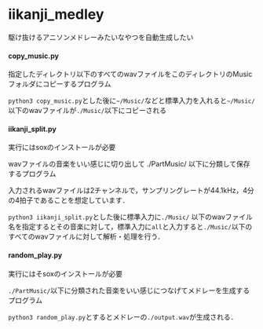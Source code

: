 # iikanji_medley
駆け抜けるアニソンメドレーみたいなやつを自動生成したい

#### copy_music.py
指定したディレクトリ以下のすべてのwavファイルをこのディレクトリのMusicフォルダにコピーするプログラム

`python3 copy_music.py`とした後に`~/Music/`などと標準入力を入れると`~/Music/` 以下のwavファイルが`./Music/`以下にコピーされる

#### iikanji_split.py
実行にはsoxのインストールが必要

wavファイルの音楽をいい感じに切り出して ./PartMusic/ 以下に分類して保存するプログラム

入力されるwavファイルは2チャンネルで，サンプリングレートが44.1kHz，4分の4拍子であることを想定しています．

`python3 iikanji_split.py`とした後に標準入力に`./Music/` 以下のwavファイル名を指定するとその音楽に対して，標準入力に`all`と入力すると`./Music/`以下のすべてのwavファイルに対して解析・処理を行う．

#### random_play.py
実行にはそsoxのインストールが必要

`./PartMusic/`以下に分類された音楽をいい感じにつなげてメドレーを生成するプログラム

`python3 random_play.py`とするとメドレーの`./output.wav`が生成される．
